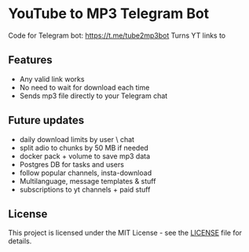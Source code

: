# YouTube to MP3 Telegram Bot

Code for Telegram bot: https://t.me/tube2mp3bot
Turns YT links to 

## Features

- Any valid link works
- No need to wait for download each time
- Sends mp3 file directly to your Telegram chat

## Future updates

- daily download limits by user \ chat
- split adio to chunks by 50 MB if needed
- docker pack + volume to save mp3 data
- Postgres DB for tasks and users
- follow popular channels, insta-download
- Multilanguage, message templates & stuff
- subscriptions to yt channels + paid stuff

## License

This project is licensed under the MIT License - see the [LICENSE](LICENSE) file for details.
